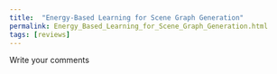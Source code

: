 ```yaml
---
title:  "Energy-Based Learning for Scene Graph Generation"
permalink: Energy_Based_Learning_for_Scene_Graph_Generation.html
tags: [reviews]
---
```


Write your comments
